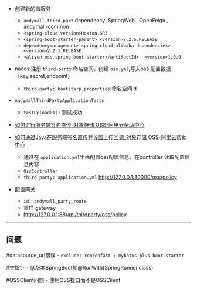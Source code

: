 - 创建新的微服务
	- `andymall-third-part` dependency: SpringWeb , OpenFeign , andymall-common
	- `<spring-cloud.version>Hoxton.SR3`
	- `<spring-boot-starter-parent> <version>2.2.5.RELEASE`
	- `depemdencymanagement> spring-cloud-alibaba-dependencies><version>2.2.1.RELEASE`
	- `<aliyun-oss-spring-boot-starter</artifactId>  <version>1.0.0`
- nacos 注册 `third-party` 命名空间，创建 `oss.yml`,写入oss 配置数据（key,secret,endpoint）
	- `third-party: bootstarp.properties`:命名空间id
- `AndymallThirdPartyApplicationTests`
	- `testUpload01()` 测试成功
- [如何进行服务端签名直传_对象存储 OSS-阿里云帮助中心](https://help.aliyun.com/zh/oss/use-cases/obtain-signature-information-from-the-server-and-upload-data-to-oss?spm=a2c4g.11186623.0.0.618e2bdbs0o2WZ)
- [如何通过Java在服务端签名直传并设置上传回调_对象存储 OSS-阿里云帮助中心](https://help.aliyun.com/zh/oss/use-cases/java-1?spm=a2c4g.11186623.0.i33#concept-ahk-rfz-2fb)
	- 通过在 `application.yml`里面配置oss配置信息，在controller 读取配置信息内容 
	- `OssController`
	- `third-party: application.yml`
http://127.0.0.1:30000/oss/policy

- 配置网关
	- `id: andymall_party_route`
	- 重启 gateway
	- http://127.0.0.1:88/api/thirdparty/oss/policy
------
## 问题

#datasource_url错误
	- `exclude: renrenfast ; mybatus-plus-boot-starter`

 #空指针
	 - 低版本SpringBoot加@RunWith(SpringRunner.class)

#OSSClient问题 
	- 使用OSS接口而不是OSSClient